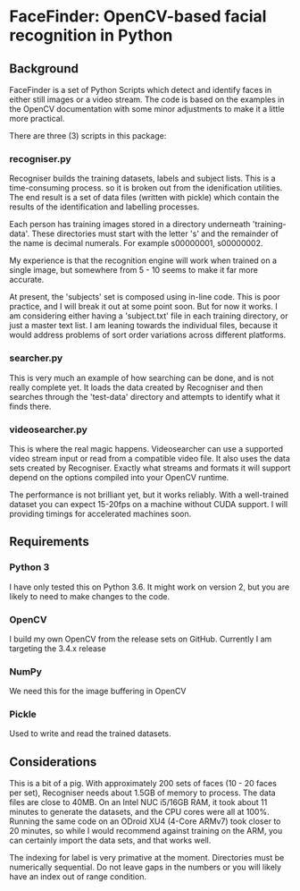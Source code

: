 # FaceFinder: OpenCV-based facial recognition in Python

## Background

FaceFinder is a set of Python Scripts which detect and identify faces in either still images or a video stream.  The code is based on the examples in the OpenCV documentation with some minor adjustments to make it a little more practical.

There are three (3) scripts in this package:

### recogniser.py

Recogniser builds the training datasets, labels and subject lists.  This is a time-consuming process. so it is broken out from the idenification utilities.  The end result is a set of data files (written with pickle) which contain the results of the identification and labelling processes.

Each person has training images stored in a directory underneath 'training-data'.  These directories must start with the letter 's' and the remainder of the name is decimal numerals.  For example s00000001, s00000002.

My experience is that the recognition engine will work when trained on a single image, but somewhere from 5 - 10 seems to make it far more accurate.

At present, the 'subjects' set is composed using in-line code.  This is poor practice, and I will break it out at some point soon.  But for now it works.  I am considering either having a 'subject.txt' file in each training directory, or just a master text list.  I am leaning towards the individual files, because it would address problems of sort order variations across different platforms.

### searcher.py

This is very much an example of how searching can be done, and is not really complete yet.  It loads the data created by Recogniser and then searches through the 'test-data' directory and attempts to identify what it finds there.

### videosearcher.py

This is where the real magic happens.  Videosearcher can use a supported video stream input or read from a compatible video file.  It also uses the data sets created by Recogniser.  Exactly what streams and formats it will support depend on the options compiled into your OpenCV runtime.

The performance is not brilliant yet, but it works reliably.  With a well-trained dataset you can expect 15-20fps on a machine without CUDA support.  I will providing timings for accelerated machines soon.

## Requirements

### Python 3

I have only tested this on Python 3.6.  It might work on version 2, but you are likely to need to make changes to the code.

### OpenCV

I build my own OpenCV from the release sets on GitHub.  Currently I am targeting the 3.4.x release

### NumPy

We need this for the image buffering in OpenCV

### Pickle

Used to write and read the trained datasets.

## Considerations

This is a bit of a pig.  With approximately 200 sets of faces (10 - 20 faces per set), Recogniser needs about 1.5GB of memory to process.  The data files are close to 40MB.  On an Intel NUC i5/16GB RAM, it took about 11 minutes to generate the datasets, and the CPU cores were all at 100%. Running the same code on an ODroid XU4 (4-Core ARMv7) took closer to 20 minutes, so while I would recommend against training on the ARM, you can certainly import the data sets, and that works well.

The indexing for label is very primative at the moment.  Directories must be numerically sequential.  Do not leave gaps in the numbers or you will likely have an index out of range condition.

